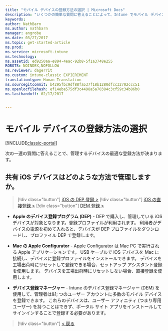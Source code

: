 ```yaml
---
title: "モバイル デバイスの登録方法の選択 | Microsoft Docs"
description: "いくつかの簡単な質問に答えることによって、Intune でモバイル デバイスを登録する方法を決定する"
keywords: 
author: NathBarn
ms.author: nathbarn
manager: angrobe
ms.date: 03/27/2017
ms.topic: get-started-article
ms.prod: 
ms.service: microsoft-intune
ms.technology: 
ms.assetid: ed9250aa-e894-4eac-92b8-5f1a3748e255
ROBOTS: NOINDEX,NOFOLLOW
ms.reviewer: dagerrit
ms.custom: intune-classic EXPIERIMENT
translationtype: Human Translation
ms.sourcegitcommit: b4295fbc9df88fa537f18b1280dfcc32702ccc51
ms.openlocfilehash: ef14eba575df3c4498a5a70384c3cf59c34b86b0
ms.lasthandoff: 02/17/2017


---
```

# <a name="choose-how-to-enroll-mobile-devices"></a>モバイル デバイスの登録方法の選択

[!INCLUDE[classic-portal](../includes/classic-portal.md)]

次の一連の質問に答えることで、管理するデバイスの最適な登録方法が決まります。

## <a name="how-will-you-manage-shared-ios-devices"></a>**共有 iOS デバイスはどのような方法で管理しますか。**

> [!div class="button"]
[iOS の DEP 登録 >](/intune/deploy-use/ios-device-enrollment-program-in-microsoft-intune)
> [!div class="button"]
[iOS の直接登録 >](/intune/deploy-use/ios-direct-enrollment-in-microsoft-intune)
> [!div class="button"]
[DEM 登録 >](/intune/deploy-use/enroll-corporate-owned-devices-with-the-device-enrollment-manager-in-microsoft-intune)

  - **Apple のデバイス登録プログラム (DEP)** - DEP で購入し、管理している iOS デバイスが対象となります。登録プロファイルが利用されます。 利用者がデバイスの電源を初めて入れると、デバイスが DEP プロファイルをダウンロードし、プロファイル DEP で登録します。

  - **Mac の Apple Configurator** - Apple Configurator は Mac PC で実行される Apple アプリケーションです。 USB ケーブルで iOS デバイスを Mac に接続し、デバイスに登録プロファイルをインストールできます。 デバイスを工場出荷時にリセットして登録できる場合、セットアップ アシスタント登録を使用します。 デバイスを工場出荷時にリセットしない場合、直接登録を使用します。

  - **デバイス登録マネージャー** - Intune のデバイス登録マネージャー (DEM) を使用して、管理者は&1; つのユーザー アカウントに多数のモバイル デバイスを登録できます。 これらのデバイスは、ユーザー アフィニティ (つまり専用ユーザー) を持つことはできず、ポータル サイト アプリをインストールしてサインインすることで登録する必要があります。

> [!div class="button"]
[< 戻る](choose-how-to-enroll-devices3.md)

